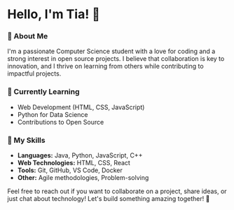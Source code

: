 # Hello, I'm Tia! 👋

### 🚀 About Me
I'm a passionate Computer Science student with a love for coding and a strong interest in open source projects. I believe that collaboration is key to innovation, and I thrive on learning from others while contributing to impactful projects.

### 🌱 Currently Learning
- Web Development (HTML, CSS, JavaScript)
- Python for Data Science
- Contributions to Open Source

### 🔧 My Skills
- **Languages:** Java, Python, JavaScript, C++
- **Web Technologies:** HTML, CSS, React
- **Tools:** Git, GitHub, VS Code, Docker
- **Other:** Agile methodologies, Problem-solving

Feel free to reach out if you want to collaborate on a project, share ideas, or just chat about technology! Let's build something amazing together! 🌟
